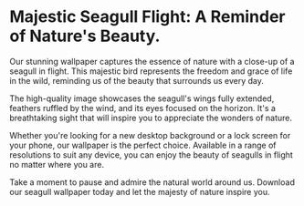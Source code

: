 <!--font:Poppins-->

# Majestic Seagull Flight: A Reminder of Nature's Beauty.

Our stunning wallpaper captures the essence of nature with a close-up of a seagull in flight. This majestic bird represents the freedom and grace of life in the wild, reminding us of the beauty that surrounds us every day.

The high-quality image showcases the seagull's wings fully extended, feathers ruffled by the wind, and its eyes focused on the horizon. It's a breathtaking sight that will inspire you to appreciate the wonders of nature.

Whether you're looking for a new desktop background or a lock screen for your phone, our wallpaper is the perfect choice. Available in a range of resolutions to suit any device, you can enjoy the beauty of seagulls in flight no matter where you are.

Take a moment to pause and admire the natural world around us. Download our seagull wallpaper today and let the majesty of nature inspire you.

<!--

Write me markdown content of website with wallpaper:

"A close-up of a seagull in flight"

The header of the page should not be copy of the text but rather a real content of the website which is using this wallpaper.


---


# Seagulls in Flight: A Wallpaper for Nature Lovers

If you're a fan of nature and wildlife, you'll love this stunning wallpaper featuring a close-up of a seagull in flight. With its wings fully extended and feathers ruffled by the wind, this majestic bird captures the beauty and freedom of life in the wild.

Whether you're looking to spruce up your desktop background or add a touch of natural beauty to your phone's lock screen, this wallpaper is the perfect choice. The high-quality image is available in a range of resolutions to suit any device, so you can enjoy it in all its glory no matter where you are.

So why wait? Download this beautiful seagull wallpaper today and bring a touch of the wild into your digital life!


---


Heading should not include word "wallpaper". The website should not be about the wallpaper itself, wallpaper is just a related background, rewrite whole content.


---


# Explore the Beauty of Nature with Seagulls in Flight

Get lost in the wonder of nature with our stunning wallpaper featuring a close-up of a seagull in flight. This majestic bird represents the beauty and freedom of life in the wild, making it the perfect addition to your digital device.

Our high-quality image captures every detail of the seagull's wings fully extended, feathers ruffled by the wind, and its eyes focused on the horizon. It's a reminder of the power and grace of nature that surrounds us every day.

Whether you're looking for a new desktop background or a lock screen for your phone, this wallpaper is sure to impress. Available in a range of resolutions to suit any device, you can enjoy the beauty of nature no matter where you are.

So why not take a moment to appreciate the natural world around us? Download our seagull wallpaper today and let the beauty of nature inspire you.


---


Heading is too long, rewrite whole content.


---


# Discover the Beauty of Seagulls in Flight

Experience the wonder of nature with our stunning wallpaper featuring a close-up of a seagull in flight. This majestic bird represents the freedom and grace of life in the wild, making it the perfect addition to your digital device.

Our high-quality image captures every detail of the seagull's wings fully extended, feathers ruffled by the wind, and its eyes focused on the horizon. It's a reminder of the power and beauty of nature that surrounds us every day.

Whether you're looking for a new desktop background or a lock screen for your phone, this wallpaper is sure to impress. Available in a range of resolutions to suit any device, you can enjoy the beauty of nature no matter where you are.

Take a moment to appreciate the natural world around us and let the beauty of seagulls in flight inspire you. Download our wallpaper today and discover the wonders of nature.


---


Heading is too long, rewrite whole content.


---


# Seagulls in Flight: A Majestic Reminder of Nature's Beauty

Our stunning wallpaper captures the essence of nature with a close-up of a seagull in flight. This majestic bird represents the freedom and grace of life in the wild, reminding us of the beauty that surrounds us every day.

The high-quality image showcases the seagull's wings fully extended, feathers ruffled by the wind, and its eyes focused on the horizon. It's a breathtaking sight that will inspire you to appreciate the wonders of nature.

Whether you're looking for a new desktop background or a lock screen for your phone, our wallpaper is the perfect choice. Available in a range of resolutions to suit any device, you can enjoy the beauty of seagulls in flight no matter where you are.

Take a moment to pause and admire the natural world around us. Download our seagull wallpaper today and let the majesty of nature inspire you.


---


Write me a Google font which is best fitting for the website.

Pick from the list:
- Raleway
- Futura
- Alegreya
- Great Vibes
- Open Sans
- Montserrat
- Inter
- Exo 2
- Poppins
- Barlow Condensed
- Dancing Script
- Lato
- Roboto
- Orbitron
- Playfair Display
- Lobster
- IBM Plex Sans


Write just the font name nothing else.


---


Poppins

-->
